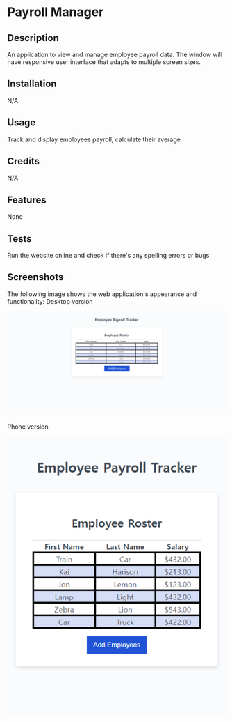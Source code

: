 # Payroll Manager

## Description

An application to view and manage employee payroll data. The window will have responsive user interface that adapts to multiple screen sizes.

## Installation

N/A

## Usage

Track and display employees payroll, calculate their average

## Credits

N/A

## Features

None

## Tests

Run the website online and check if there's any spelling errors or bugs

## Screenshots

The following image shows the web application's appearance and functionality:
Desktop version

![Screenshot of payroll manager](./assets/images/main-page-big-screen.png)

Phone version

![Screenshot of portfolio in small screen.](./assets/images/main-page-small-screen.png)